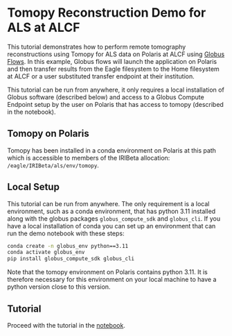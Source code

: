 # Tomopy Reconstruction Demo for ALS at ALCF

This tutorial demonstrates how to perform remote tomography reconstructions using Tomopy for ALS data on Polaris at ALCF using [Globus Flows](https://www.globus.org/globus-flows-service).  In this example, Globus flows will launch the application on Polaris and then transfer results from the Eagle filesystem to the Home filesystem at ALCF or a user substituted transfer endpoint at their institution.

This tutorial can be run from anywhere, it only requires a local installation of Globus software (described below) and access to a Globus Compute Endpoint setup by the user on Polaris that has access to tomopy (described in the notebook).

## Tomopy on Polaris

Tomopy has been installed in a conda environment on Polaris at this path which is accessible to members of the IRIBeta allocation: `/eagle/IRIBeta/als/env/tomopy`.

## Local Setup

This tutorial can be run from anywhere.  The only requirement is a local environment, such as a conda environment, that has python 3.11 installed along with the globus packages `globus_compute_sdk` and `globus_cli`.  If you have a local installation of conda you can set up an environment that can run the demo notebook with these steps:

```bash
conda create -n globus_env python==3.11
conda activate globus_env
pip install globus_compute_sdk globus_cli
```

Note that the tomopy environment on Polaris contains python 3.11. It is therefore necessary for this environment on your local machine to have a python version close to this version.

## Tutorial

Proceed with the tutorial in the [notebook](Tomopy_for_ALS.ipynb).
